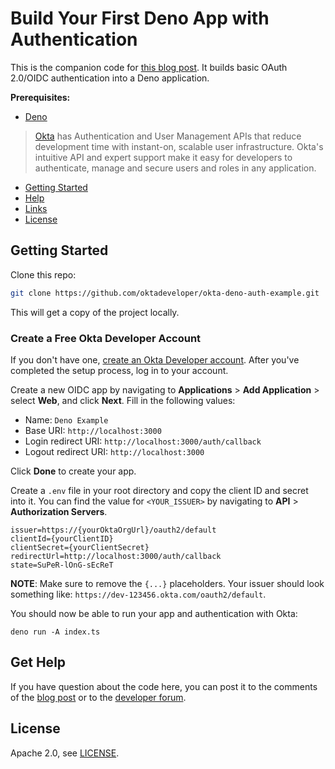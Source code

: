 # Build Your First Deno App with Authentication

This is the companion code for [this blog post](https://developer.okta.com/blog/2020/09/14/deno-with-auth). It builds basic OAuth 2.0/OIDC authentication into a Deno application.

**Prerequisites:** 

* [Deno](https://deno.land/#installation)

> [Okta](https://developer.okta.com/) has Authentication and User Management APIs that reduce development time with instant-on, scalable user infrastructure. Okta's intuitive API and expert support make it easy for developers to authenticate, manage and secure users and roles in any application.

* [Getting Started](#getting-started)
* [Help](#help)
* [Links](#links)
* [License](#license)

## Getting Started

Clone this repo:

```sh
git clone https://github.com/oktadeveloper/okta-deno-auth-example.git
```

This will get a copy of the project locally. 

### Create a Free Okta Developer Account

If you don't have one, [create an Okta Developer account](https://developer.okta.com/signup/). After you've completed the setup process, log in to your account.

Create a new OIDC app by navigating to **Applications** > **Add Application** > select **Web**, and click **Next**. Fill in the following values:

* Name: `Deno Example`
* Base URI: `http://localhost:3000`
* Login redirect URI: `http://localhost:3000/auth/callback`
* Logout redirect URI: `http://localhost:3000`

Click **Done** to create your app. 

Create a `.env` file in your root directory and copy the client ID and secret into it. You can find the value for `<YOUR_ISSUER>` by navigating to **API** > **Authorization Servers**.

```
issuer=https://{yourOktaOrgUrl}/oauth2/default
clientId={yourClientID}
clientSecret={yourClientSecret}
redirectUrl=http://localhost:3000/auth/callback
state=SuPeR-lOnG-sEcReT
```
   
**NOTE**: Make sure to remove the `{...}` placeholders. Your issuer should look something like: `https://dev-123456.okta.com/oauth2/default`.

You should now be able to run your app and authentication with Okta:

```
deno run -A index.ts
```

## Get Help

If you have question about the code here, you can post it to the comments of the [blog post](https://developer.okta.com/blog/2020/09/14/deno-with-auth) or to the [developer forum](https://devforum.okta.com).

## License

Apache 2.0, see [LICENSE](LICENSE).
